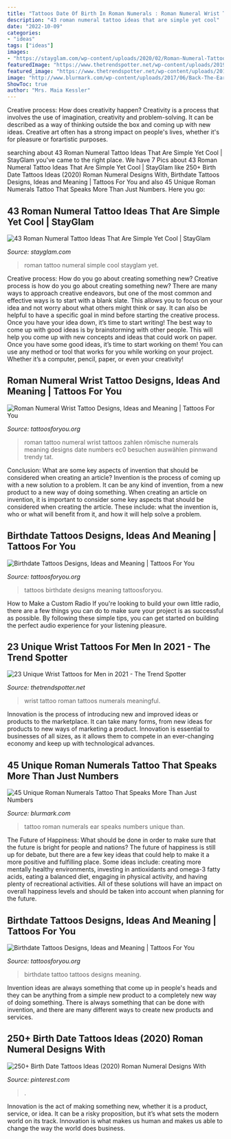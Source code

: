 ```yaml
---
title: "Tattoos Date Of Birth In Roman Numerals : Roman Numeral Wrist Tattoo Designs, Ideas And Meaning"
description: "43 roman numeral tattoo ideas that are simple yet cool"
date: "2022-10-09"
categories:
- "ideas"
tags: ["ideas"]
images:
- "https://stayglam.com/wp-content/uploads/2020/02/Roman-Numeral-Tattoo-Ideas.jpg"
featuredImage: "https://www.thetrendspotter.net/wp-content/uploads/2019/12/Roman-Numerals-Wrist-Tattoo.jpg"
featured_image: "https://www.thetrendspotter.net/wp-content/uploads/2019/12/Roman-Numerals-Wrist-Tattoo.jpg"
image: "http://www.blurmark.com/wp-content/uploads/2017/06/Back-The-Ear-Roman-Numerals-Tattoo.jpg"
ShowToc: true
author: "Mrs. Maia Kessler"
---
```



Creative process: How does creativity happen?
Creativity is a process that involves the use of imagination, creativity and problem-solving. It can be described as a way of thinking outside the box and coming up with new ideas. Creative art often has a strong impact on people's lives, whether it's for pleasure or forartistic purposes.

	

		
searching about 43 Roman Numeral Tattoo Ideas That Are Simple Yet Cool | StayGlam you've came to the right place. We have 7 Pics about 43 Roman Numeral Tattoo Ideas That Are Simple Yet Cool | StayGlam like 250+ Birth Date Tattoos Ideas (2020) Roman Numeral Designs With, Birthdate Tattoos Designs, Ideas and Meaning | Tattoos For You and also 45 Unique Roman Numerals Tattoo That Speaks More Than Just Numbers. Here you go:
		
    
## 43 Roman Numeral Tattoo Ideas That Are Simple Yet Cool | StayGlam

<img loading=lazy src="https://stayglam.com/wp-content/uploads/2020/02/Roman-Numeral-Tattoo-Ideas.jpg" onerror="this.onerror=null;this.src='https://tse1.mm.bing.net/th?id=OIP.UA0lVLHVosWEQ6Dr33xk2QHaEf&amp;pid=15.1';" alt="43 Roman Numeral Tattoo Ideas That Are Simple Yet Cool | StayGlam">

_Source: stayglam.com_

>roman tattoo numeral simple cool stayglam yet. 

	

Creative process: How do you go about creating something new?
Creative process is how do you go about creating something new? There are many ways to approach creative endeavors, but one of the most common and effective ways is to start with a blank slate. This allows you to focus on your idea and not worry about what others might think or say. It can also be helpful to have a specific goal in mind before starting the creative process. Once you have your idea down, it’s time to start writing! The best way to come up with good ideas is by brainstorming with other people. This will help you come up with new concepts and ideas that could work on paper. Once you have some good ideas, it’s time to start working on them! You can use any method or tool that works for you while working on your project. Whether it’s a computer, pencil, paper, or even your creativity!

    
## Roman Numeral Wrist Tattoo Designs, Ideas And Meaning | Tattoos For You

<img loading=lazy src="https://www.tattoosforyou.org/wp-content/uploads/2017/10/Roman-Numeral-Wrist-Tattoo-Photos.jpg" onerror="this.onerror=null;this.src='https://tse2.mm.bing.net/th?id=OIP.5novBXjY4t-_ueGFKZ9ZtQHaLP&amp;pid=15.1';" alt="Roman Numeral Wrist Tattoo Designs, Ideas and Meaning | Tattoos For You">

_Source: tattoosforyou.org_

>roman tattoo numeral wrist tattoos zahlen römische numerals meaning designs date numbers ec0 besuchen auswählen pinnwand trendy tat. 

	

Conclusion: What are some key aspects of invention that should be considered when creating an article?
Invention is the process of coming up with a new solution to a problem. It can be any kind of invention, from a new product to a new way of doing something. When creating an article on invention, it is important to consider some key aspects that should be considered when creating the article. These include: what the invention is, who or what will benefit from it, and how it will help solve a problem.

    
## Birthdate Tattoos Designs, Ideas And Meaning | Tattoos For You

<img loading=lazy src="https://www.tattoosforyou.org/wp-content/uploads/2017/08/Birthdate-Tattoos.jpg" onerror="this.onerror=null;this.src='https://tse4.mm.bing.net/th?id=OIP.BmCMdvksR9AMEx0Q9WSixgHaFq&amp;pid=15.1';" alt="Birthdate Tattoos Designs, Ideas and Meaning | Tattoos For You">

_Source: tattoosforyou.org_

>tattoos birthdate designs meaning tattoosforyou. 

	

How to Make a Custom Radio
If you're looking to build your own little radio, there are a few things you can do to make sure your project is as successful as possible. By following these simple tips, you can get started on building the perfect audio experience for your listening pleasure.

    
## 23 Unique Wrist Tattoos For Men In 2021 - The Trend Spotter

<img loading=lazy src="https://www.thetrendspotter.net/wp-content/uploads/2019/12/Roman-Numerals-Wrist-Tattoo.jpg" onerror="this.onerror=null;this.src='https://tse4.mm.bing.net/th?id=OIP.vSofZyTcbse8d7ECXsTR6AAAAA&amp;pid=15.1';" alt="23 Unique Wrist Tattoos for Men in 2021 - The Trend Spotter">

_Source: thetrendspotter.net_

>wrist tattoo roman tattoos numerals meaningful. 

	

Innovation is the process of introducing new and improved ideas or products to the marketplace. It can take many forms, from new ideas for products to new ways of marketing a product. Innovation is essential to businesses of all sizes, as it allows them to compete in an ever-changing economy and keep up with technological advances.

    
## 45 Unique Roman Numerals Tattoo That Speaks More Than Just Numbers

<img loading=lazy src="http://www.blurmark.com/wp-content/uploads/2017/06/Back-The-Ear-Roman-Numerals-Tattoo.jpg" onerror="this.onerror=null;this.src='https://tse4.mm.bing.net/th?id=OIP.gfq6Fxo_2KCl6Ekc2BDnEAAAAA&amp;pid=15.1';" alt="45 Unique Roman Numerals Tattoo That Speaks More Than Just Numbers">

_Source: blurmark.com_

>tattoo roman numerals ear speaks numbers unique than. 

	

The Future of Happiness: What should be done in order to make sure that the future is bright for people and nations?
The future of happiness is still up for debate, but there are a few key ideas that could help to make it a more positive and fulfilling place. Some ideas include: creating more mentally healthy environments, investing in antioxidants and omega-3 fatty acids, eating a balanced diet, engaging in physical activity, and having plenty of recreational activities. All of these solutions will have an impact on overall happiness levels and should be taken into account when planning for the future.

    
## Birthdate Tattoos Designs, Ideas And Meaning | Tattoos For You

<img loading=lazy src="https://www.tattoosforyou.org/wp-content/uploads/2017/08/Birthdate-Tattoo.jpg" onerror="this.onerror=null;this.src='https://tse2.mm.bing.net/th?id=OIP.f4_7EJcZUVy_HnVTqfRrpgHaHa&amp;pid=15.1';" alt="Birthdate Tattoos Designs, Ideas and Meaning | Tattoos For You">

_Source: tattoosforyou.org_

>birthdate tattoo tattoos designs meaning. 

	

Invention ideas are always something that come up in people's heads and they can be anything from a simple new product to a completely new way of doing something. There is always something that can be done with invention, and there are many different ways to create new products and services.

    
## 250+ Birth Date Tattoos Ideas (2020) Roman Numeral Designs With

<img loading=lazy src="https://i.pinimg.com/736x/5f/ef/90/5fef90c892fb51d468e3b27b465e2326.jpg" onerror="this.onerror=null;this.src='https://tse4.mm.bing.net/th?id=OIP.ak1N0Qhp-uvmgkpNNIGS8AHaK0&amp;pid=15.1';" alt="250+ Birth Date Tattoos Ideas (2020) Roman Numeral Designs With">

_Source: pinterest.com_

>. 

	

Innovation is the act of making something new, whether it is a product, service, or idea. It can be a risky proposition, but it’s what sets the modern world on its track. Innovation is what makes us human and makes us able to change the way the world does business.

